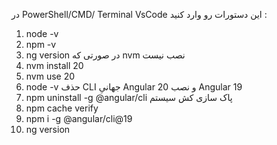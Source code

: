 در PowerShell/CMD/ Terminal VsCode این دستورات رو وارد کنید :
1. node -v
2. npm -v
3. ng version
در صورتی که nvm نصب نیست
4. nvm install 20
5. nvm use 20
6. node -v
حذف CLI جهانیِ Angular 20 و نصب Angular 19
7. npm uninstall -g @angular/cli
پاک سازی کش سیستم
8. npm cache verify
9. npm i -g @angular/cli@19
10. ng version